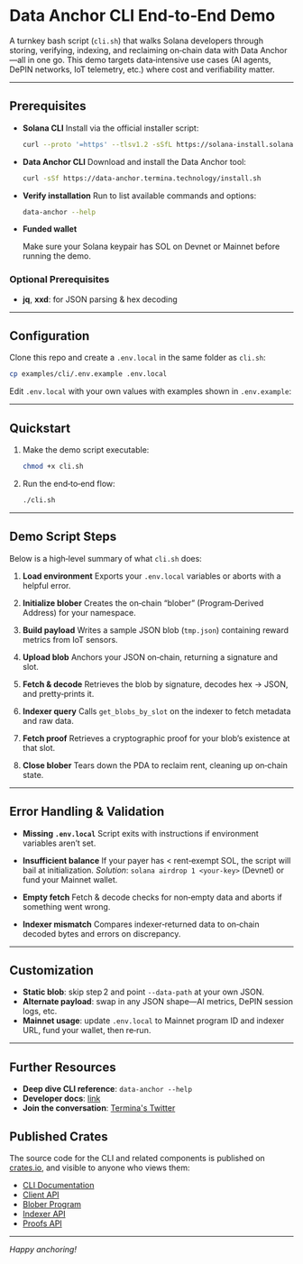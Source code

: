 # Data Anchor CLI End‑to‑End Demo

A turnkey bash script (`cli.sh`) that walks Solana developers through storing, verifying, indexing, and reclaiming on‑chain data with Data Anchor—all in one go. This demo targets data‑intensive use cases (AI agents, DePIN networks, IoT telemetry, etc.) where cost and verifiability matter.

---

## Prerequisites

* **Solana CLI**
  Install via the official installer script:

  ```bash
  curl --proto '=https' --tlsv1.2 -sSfL https://solana-install.solana.workers.dev | bash
  ```

* **Data Anchor CLI**
  Download and install the Data Anchor tool:

  ```bash
  curl -sSf https://data-anchor.termina.technology/install.sh
  ```
* **Verify installation**
  Run to list available commands and options:

  ```bash
  data-anchor --help
  ```
* **Funded wallet**
  
  Make sure your Solana keypair has SOL on Devnet or Mainnet before running the demo.

### Optional Prerequisites

* **jq**, **xxd**: for JSON parsing & hex decoding

---

## Configuration

Clone this repo and create a `.env.local` in the same folder as `cli.sh`:

```bash
cp examples/cli/.env.example .env.local
```

Edit `.env.local` with your own values with examples shown in `.env.example`:

---

## Quickstart

1. Make the demo script executable:

   ```bash
   chmod +x cli.sh
   ```
2. Run the end‑to‑end flow:

   ```bash
   ./cli.sh
   ```

---

## Demo Script Steps

Below is a high‑level summary of what `cli.sh` does:

1. **Load environment**
   Exports your `.env.local` variables or aborts with a helpful error.

2. **Initialize blober**
   Creates the on‑chain “blober” (Program‑Derived Address) for your namespace.

3. **Build payload**
   Writes a sample JSON blob (`tmp.json`) containing reward metrics from IoT sensors.

4. **Upload blob**
   Anchors your JSON on‑chain, returning a signature and slot.

5. **Fetch & decode**
   Retrieves the blob by signature, decodes hex → JSON, and pretty‑prints it.

6. **Indexer query**
   Calls `get_blobs_by_slot` on the indexer to fetch metadata and raw data.

7. **Fetch proof**
   Retrieves a cryptographic proof for your blob’s existence at that slot.

8. **Close blober**
   Tears down the PDA to reclaim rent, cleaning up on‑chain state.

---

## Error Handling & Validation

* **Missing `.env.local`**
  Script exits with instructions if environment variables aren’t set.

* **Insufficient balance**
  If your payer has < rent‑exempt SOL, the script will bail at initialization.
  *Solution*: `solana airdrop 1 <your-key>` (Devnet) or fund your Mainnet wallet.

* **Empty fetch**
  Fetch & decode checks for non‑empty data and aborts if something went wrong.

* **Indexer mismatch**
  Compares indexer‑returned data to on‑chain decoded bytes and errors on discrepancy.

---

## Customization

* **Static blob**: skip step 2 and point `--data-path` at your own JSON.
* **Alternate payload**: swap in any JSON shape—AI metrics, DePIN session logs, etc.
* **Mainnet usage**: update `.env.local` to Mainnet program ID and indexer URL, fund your wallet, then re‑run.

---

## Further Resources

* **Deep dive CLI reference**: `data-anchor --help`
* **Developer docs**: [link](https://docs.termina.technology/documentation/network-extension-stack/modules/data-anchor)
* **Join the conversation**: [Termina's Twitter](https://x.com/Terminaxyz)

## Published Crates

The source code for the CLI and related components is published on [crates.io](https://crates.io), and visible to anyone who views them:

* [CLI Documentation](https://docs.rs/data-anchor/latest/data_anchor/)
* [Client API](https://docs.rs/data-anchor-client/latest/data_anchor_client/)
* [Blober Program](https://docs.rs/data-anchor-blober/latest/data_anchor_blober/)
* [Indexer API](https://docs.rs/data-anchor-api/latest/data_anchor_api/)
* [Proofs API](https://docs.rs/data-anchor-proofs/latest/data_anchor_proofs/)

---

*Happy anchoring!*
